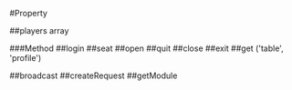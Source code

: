 #Property

##players   array
 
###Method
##login
##seat
##open
##quit
##close
##exit
##get       ('table', 'profile')

##broadcast
##createRequest 
##getModule
